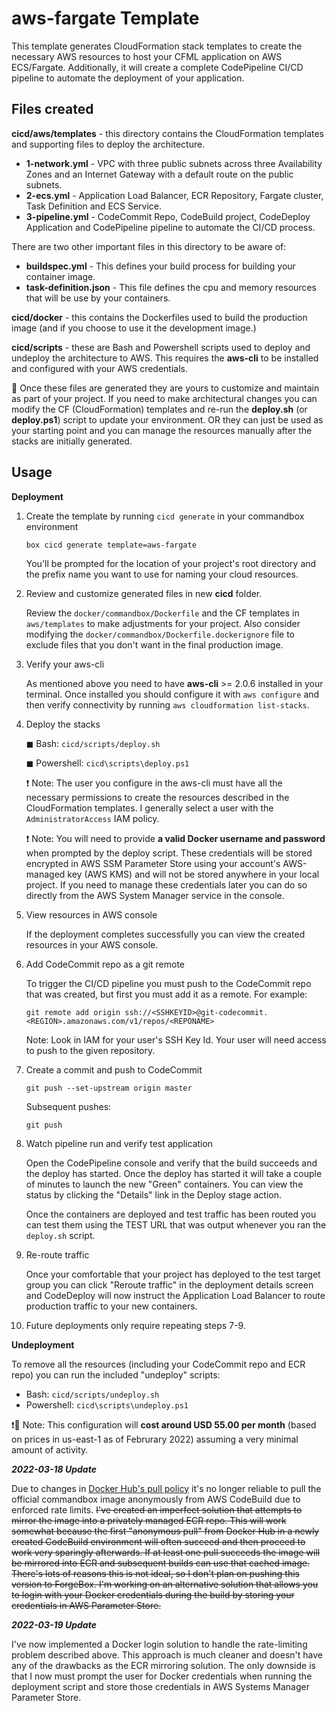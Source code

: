 # aws-fargate Template

This template generates CloudFormation stack templates to create the necessary AWS resources to host your CFML application on AWS ECS/Fargate.  Additionally, it will create a complete CodePipeline CI/CD pipeline to automate the deployment of your application.

## Files created 
**cicd/aws/templates** - this directory contains the CloudFormation templates and supporting files to deploy the architecture.

 * **1-network.yml** - VPC with three public subnets across three Availability Zones and an Internet
  Gateway with a default route on the public subnets.
 * **2-ecs.yml** - Application Load Balancer, ECR Repository, Fargate cluster, Task Definition and ECS Service.
 * **3-pipeline.yml** - CodeCommit Repo, CodeBuild project, CodeDeploy Application and CodePipeline pipeline to automate
   the CI/CD process.

There are two other important files in this directory to be aware of:
  
  * **buildspec.yml** - This defines your build process for building your container image.
  * **task-definition.json** - This file defines the cpu and memory resources that will be use by your containers.

**cicd/docker** - this contains the Dockerfiles used to build the production image (and if you choose to use it the
development image.)

**cicd/scripts** - these are Bash and Powershell scripts used to deploy and undeploy the architecture to AWS. This
requires the **aws-cli** to be installed and configured with your AWS credentials.

🌟 Once these files are generated they are yours to customize and maintain as part of your project.  If you need to make
architectural changes you can modify the CF (CloudFormation) templates and re-run the **deploy.sh** (or **deploy.ps1**) 
script to update your environment.  OR they can just be used as your starting point and you can manage the resources 
manually after the stacks are initially generated.

## Usage 

**Deployment**

1. Create the template by running `cicd generate` in your commandbox environment
    ```
    box cicd generate template=aws-fargate
    ```
    You'll be prompted for the location of your project's root directory and the prefix name you want to use for naming your cloud resources.  

2. Review and customize generated files in new **cicd** folder.

    Review the `docker/commandbox/Dockerfile` and the CF templates in `aws/templates` to make adjustments for your project. Also consider modifying the `docker/commandbox/Dockerfile.dockerignore` file to exclude files that you don't want in the final production image.

3. Verify your aws-cli

    As mentioned above you need to have **aws-cli** >= 2.0.6 installed in your terminal.  Once installed you should configure it with `aws configure` and then verify connectivity by running `aws cloudformation list-stacks`.

4. Deploy the stacks 

    ◼ Bash: `cicd/scripts/deploy.sh`

    ◼ Powershell: `cicd\scripts\deploy.ps1`

    ❗ Note: The user you configure in the aws-cli must have all the necessary permissions to create the resources described in the CloudFormation templates.  I generally select a user with the `AdministratorAccess` IAM policy.

    ❗ Note: You will need to provide **a valid Docker username and password** when prompted by the deploy script. These credentials will be stored encrypted in AWS SSM Parameter Store using your account's AWS-managed key (AWS KMS) and will not be stored anywhere in your local project.  If you need to manage these credentials later you can do so directly from the AWS System Manager service in the console.

5. View resources in AWS console

    If the deployment completes successfully you can view the created resources in your AWS console.  

6. Add CodeCommit repo as a git remote 

    To trigger the CI/CD pipeline you must push to the CodeCommit repo that was created, but first you must add it as a remote.  For example:

    ```
    git remote add origin ssh://<SSHKEYID>@git-codecommit.<REGION>.amazonaws.com/v1/repos/<REPONAME>
    ```

    Note: Look in IAM for your user's SSH Key Id.  Your user will need access to push to the given repository.

7. Create a commit and push to CodeCommit 

    ```
    git push --set-upstream origin master
    ```

    Subsequent pushes:

    ```
    git push
    ```

8. Watch pipeline run and verify test application

    Open the CodePipeline console and verify that the build succeeds and the deploy has started. Once the deploy has started it will take a couple of minutes to launch the new "Green" containers.  You can view the status by clicking the "Details" link in the Deploy stage action.

    Once the containers are deployed and test traffic has been routed you can test them using the TEST URL that was output whenever you ran the `deploy.sh` script.

9. Re-route traffic 

    Once your comfortable that your project has deployed to the test target group you can click "Reroute traffic" in the deployment details screen and CodeDeploy will now instruct the Application Load Balancer to route production traffic to your new containers.  

10. Future deployments only require repeating steps 7-9.

**Undeployment**

To remove all the resources (including your CodeCommit repo and ECR repo) you can run the included "undeploy" scripts:

 * Bash: `cicd/scripts/undeploy.sh`
 * Powershell: `cicd\scripts\undeploy.ps1`

❗:money_with_wings: Note: This configuration will **cost around USD 55.00 per month** (based on prices in us-east-1 as of Februrary 2022) assuming a very minimal amount of activity.

 ***2022-03-18 Update***
 
 Due to changes in [Docker Hub's pull policy](https://docs.docker.com/docker-hub/download-rate-limit/) it's no longer
 reliable to pull the official commandbox image anonymously from AWS CodeBuild due to enforced rate limits.  ~~I've
 created an imperfect solution that attempts to mirror the image into a privately managed ECR repo.  This will work
 somewhat because the first "anonymous pull" from Docker Hub in a newly created CodeBuild environment will often succeed
 and then proceed to work very sparingly afterwards.  If at least one pull succeeds the image will be mirrored into ECR
 and subsequent builds can use that cached image.  There's lots of reasons this is not ideal, so I don't plan on
 pushing this version to ForgeBox.  I'm working on an alternative solution that allows you to login with your Docker
 credentials during the build by storing your credentials in AWS Parameter Store.~~

***2022-03-19 Update***

I've now implemented a Docker login solution to handle the rate-limiting problem described above.  This approach
is much cleaner and doesn't have any of the drawbacks as the ECR mirroring solution.  The only downside is that I now
must prompt the user for Docker credentials when running the deployment script and store those credentials in AWS
Systems Manager Parameter Store.